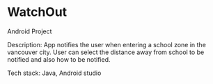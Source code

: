 # WatchOut
Android Project

Description: App notifies the user when entering a school zone in the vancouver city. User can select the distance away from school to be notified and also how to be notified.

Tech stack: Java, Android studio
